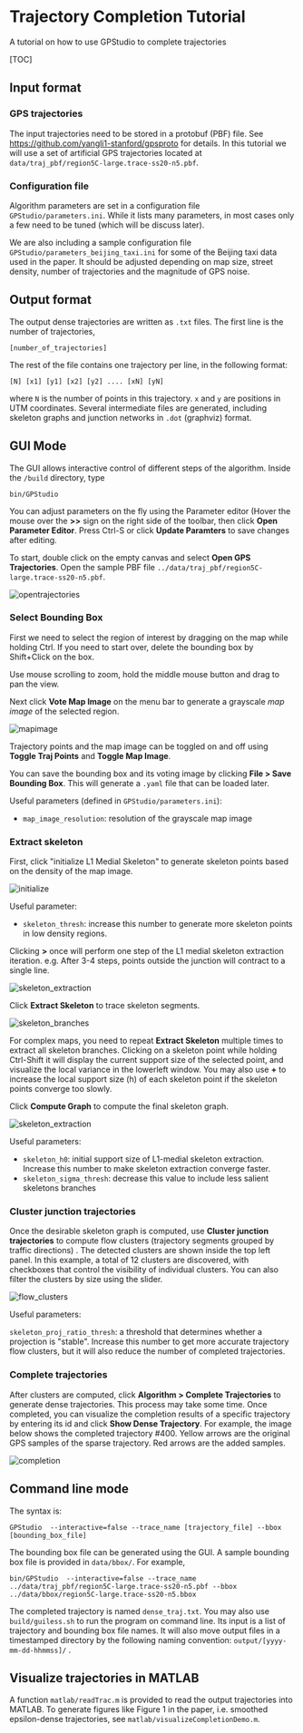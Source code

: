 Trajectory Completion Tutorial
=========================
A tutorial on how to use GPStudio to complete trajectories

[TOC]



Input format
-------------------

### GPS trajectories

The input trajectories need to be stored in a protobuf (PBF) file. See  https://github.com/yangli1-stanford/gpsproto for details. 
In this tutorial we will use a set of artificial GPS trajectories located at `data/traj_pbf/region5C-large.trace-ss20-n5.pbf`.   

### Configuration file

Algorithm parameters are set in a configuration file `GPStudio/parameters.ini`. While it lists many parameters, in most cases only a few need to be tuned (which will be discuss later). 

We are also including a sample configuration file `GPStudio/parameters_beijing_taxi.ini` for some of the Beijing taxi data used in the paper. It should be adjusted depending on map size, street density, number of trajectories and the magnitude of GPS noise.

Output format
---------------------

The output dense trajectories are written as `.txt` files. The first line is the number of trajectories, 

	[number_of_trajectories] 

The rest of the file contains one trajectory per line, in the following format:

	[N] [x1] [y1] [x2] [y2] .... [xN] [yN]

where `N` is the number of points in this trajectory. `x` and `y` are positions in UTM coordinates. Several intermediate files are generated, including skeleton graphs and junction networks in `.dot` (graphviz) format. 

GUI Mode
--------------

The GUI allows interactive control of different steps of the algorithm. Inside the `/build` directory, type 
```
bin/GPStudio
```
You can adjust parameters on the fly using the Parameter editor (Hover the mouse over the **>>** sign on the right side of the toolbar, then click **Open Parameter Editor**. Press Ctrl-S or click **Update Paramters** to save changes after editing. 

To start, double click on the empty canvas and select **Open GPS Trajectories**. Open the sample PBF file `../data/traj_pbf/region5C-large.trace-ss20-n5.pbf`.

![opentrajectories](/home/yang/git/GPStudio-cleanup/doc/opentrajectories.png)


### Select Bounding Box
First we need to select the region of interest by dragging on the map while holding Ctrl.  If you need to start over,  delete the bounding box by Shift+Click on the box. 

Use mouse scrolling to zoom, hold the middle mouse button and drag to pan the view. 

Next click **Vote Map Image** on the menu bar to generate a grayscale *map image* of the selected region. 

![mapimage](/home/yang/git/GPStudio-cleanup/doc/mapimage.png)

Trajectory points and the map image can be toggled on and off using **Toggle Traj Points** and **Toggle Map Image**.

You can save the bounding box and its voting image by clicking **File > Save Bounding Box**. This will generate a `.yaml` file that can be loaded later.  

Useful parameters (defined in `GPStudio/parameters.ini`): 

* `map_image_resolution`: resolution of the grayscale map image  


### Extract skeleton 
First, click "initialize L1 Medial Skeleton" to generate skeleton points based on the density of the map image. 

![initialize](/home/yang/git/GPStudio-cleanup/doc/initialize.png)

Useful parameter:

- `skeleton_thresh`: increase this number to generate more skeleton points in low density regions.  

Clicking **>** once will perform one step of the L1 medial skeleton extraction iteration.   e.g. After 3-4 steps, points outside the junction will contract to a single line. 

![skeleton_extraction](/home/yang/git/GPStudio-cleanup/doc/skeleton_extraction.png)

Click **Extract Skeleton** to trace skeleton segments. 

![skeleton_branches](/home/yang/git/GPStudio-cleanup/doc/skeleton_branches.png)

For complex maps, you need to repeat **Extract Skeleton** multiple times to extract all skeleton branches.  Clicking on a skeleton point while holding Ctrl-Shift it will display the current support size of the selected point, and visualize the local variance in the lowerleft window.  You may also use **+** to increase the local support size (h) of each skeleton point if the skeleton points converge too slowly. 

Click **Compute Graph** to compute the final skeleton graph.

![skeleton_extraction](/home/yang/git/GPStudio-cleanup/doc/skeleton_graph.png)

Useful parameters:

* `skeleton_h0`: initial support size of L1-medial skeleton extraction. Increase this number to make skeleton extraction converge faster. 
* `skeleton_sigma_thresh`: decrease this value to include less salient skeletons branches

### Cluster junction trajectories 

Once the desirable skeleton graph is computed, use **Cluster junction trajectories** to compute flow clusters (trajectory segments grouped by traffic directions) . The detected clusters are shown inside the top left panel. In this example, a total of 12 clusters are discovered, with checkboxes that control the visibility of individual clusters. You can also filter the clusters by size using the slider. 

![flow_clusters](/home/yang/git/GPStudio-cleanup/doc/flowclusters.png)

Useful parameters:

`skeleton_proj_ratio_thresh`: a threshold that determines whether a projection is "stable". Increase this number to get more accurate trajectory flow clusters, but it will also reduce the number of completed trajectories.   

### Complete trajectories

After clusters are computed, click **Algorithm > Complete Trajectories** to generate dense trajectories. This process may take some time. Once completed, you can visualize the completion results of a specific trajectory by entering its id and click **Show Dense Trajectory**. For example, the image below shows the completed trajectory #400. Yellow arrows are the original GPS samples of the sparse trajectory. Red arrows are the added samples.

![completion](/home/yang/git/GPStudio-cleanup/doc/completion.png)

Command line mode
-----------------------------
The syntax is:
```
GPStudio  --interactive=false --trace_name [trajectory_file] --bbox [bounding_box_file]
```
The bounding box file can be generated using the GUI. A sample bounding box file is provided in `data/bbox/`. For example, 
```
bin/GPStudio  --interactive=false --trace_name ../data/traj_pbf/region5C-large.trace-ss20-n5.pbf --bbox ../data/bbox/region5C-large.trace-ss20-n5.bbox
```
The completed trajectory is named `dense_traj.txt`. You may also  use `build/guiless.sh` to run the program on command line. Its input is a list of trajectory and bounding box file names.  It will also move output files in a timestamped directory by the following naming convention: `output/[yyyy-mm-dd-hhmmss]/` . 

Visualize trajectories in MATLAB
-----------------------------------------------
A function `matlab/readTrac.m` is provided to read the output trajectories into MATLAB. 
To generate figures like Figure 1 in the paper, i.e. smoothed epsilon-dense trajectories, see `matlab/visualizeCompletionDemo.m`. 

